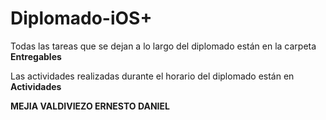# Diplomado-iOS+

Todas las tareas que se dejan a lo largo del diplomado están en la carpeta **Entregables**

Las actividades realizadas durante el horario del diplomado están en **Actividades**

**MEJIA VALDIVIEZO ERNESTO DANIEL**
